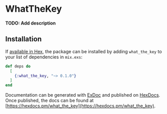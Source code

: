 # WhatTheKey

**TODO: Add description**

## Installation

If [available in Hex](https://hex.pm/docs/publish), the package can be installed
by adding `what_the_key` to your list of dependencies in `mix.exs`:

```elixir
def deps do
  [
    {:what_the_key, "~> 0.1.0"}
  ]
end
```

Documentation can be generated with [ExDoc](https://github.com/elixir-lang/ex_doc)
and published on [HexDocs](https://hexdocs.pm). Once published, the docs can
be found at [https://hexdocs.pm/what_the_key](https://hexdocs.pm/what_the_key).

